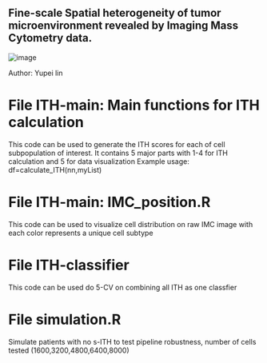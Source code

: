 ## Fine-scale Spatial heterogeneity of tumor microenvironment revealed by Imaging Mass Cytometry data. 
![image](https://github.com/user-attachments/assets/83c428b8-9b04-42ac-88e6-7c4d64392597)
 
Author: Yupei lin
# File ITH-main: Main functions for ITH calculation 
This code can be used to generate the ITH scores for each of cell subpopulation of interest. It contains 5 major parts with 1-4 for ITH calculation and 5 for data visualization
Example usage: df=calculate_ITH(nn,myList) 

# File ITH-main: IMC_position.R
This code can be used to visualize cell distribution on raw IMC image with each color represents a unique cell subtype 

# File ITH-classifier
This code can be used do 5-CV on combining all ITH as one classfier

# File simulation.R
Simulate patients with no s-ITH to test pipeline robustness, number of cells tested (1600,3200,4800,6400,8000)
